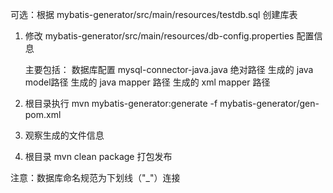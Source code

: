 可选：根据 mybatis-generator/src/main/resources/testdb.sql 创建库表

1. 修改 mybatis-generator/src/main/resources/db-config.properties 配置信息
	
	主要包括：  数据库配置
			  mysql-connector-java.java 绝对路径
			  生成的 java model路径
			  生成的 java mapper 路径
			  生成的 xml  mapper 路径
			  
2. 根目录执行 mvn mybatis-generator:generate -f mybatis-generator/gen-pom.xml

3. 观察生成的文件信息

4. 根目录 mvn clean package  打包发布

注意：数据库命名规范为下划线（"_"）连接